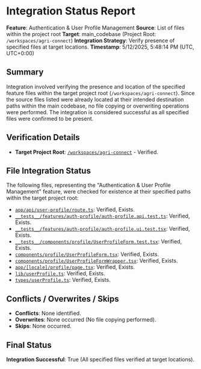 # Integration Status Report

**Feature**: Authentication & User Profile Management
**Source**: List of files within the project root
**Target**: main_codebase (Project Root: `/workspaces/agri-connect`)
**Integration Strategy**: Verify presence of specified files at target locations.
**Timestamp**: 5/12/2025, 5:48:14 PM (UTC, UTC+0:00)

## Summary

Integration involved verifying the presence and location of the specified feature files within the target project root (`/workspaces/agri-connect`). Since the source files listed were already located at their intended destination paths within the main codebase, no file copying or overwriting operations were performed. The integration is considered successful as all specified files were confirmed to be present.

## Verification Details

*   **Target Project Root**: [`/workspaces/agri-connect`](/workspaces/agri-connect) - Verified.

## File Integration Status

The following files, representing the "Authentication & User Profile Management" feature, were checked for existence at their specified paths within the target project root:

*   [`app/api/user-profile/route.ts`](app/api/user-profile/route.ts:1): Verified, Exists.
*   [`__tests__/features/auth-profile/auth-profile.api.test.ts`](__tests__/features/auth-profile/auth-profile.api.test.ts:1): Verified, Exists.
*   [`__tests__/features/auth-profile/auth-profile.ui.test.tsx`](__tests__/features/auth-profile/auth-profile.ui.test.tsx:1): Verified, Exists.
*   [`__tests__/components/profile/UserProfileForm.test.tsx`](__tests__/components/profile/UserProfileForm.test.tsx:1): Verified, Exists.
*   [`components/profile/UserProfileForm.tsx`](components/profile/UserProfileForm.tsx:1): Verified, Exists.
*   [`components/profile/UserProfileFormWrapper.tsx`](components/profile/UserProfileFormWrapper.tsx:1): Verified, Exists.
*   [`app/[locale]/profile/page.tsx`](app/[locale]/profile/page.tsx:1): Verified, Exists.
*   [`lib/userProfile.ts`](lib/userProfile.ts:1): Verified, Exists.
*   [`types/userProfile.ts`](types/userProfile.ts:1): Verified, Exists.

## Conflicts / Overwrites / Skips

*   **Conflicts**: None identified.
*   **Overwrites**: None occurred (No file copying performed).
*   **Skips**: None occurred.

## Final Status

**Integration Successful**: True (All specified files verified at target locations).